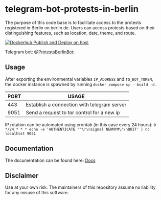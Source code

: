 # telegram-bot-protests-in-berlin
The purpose of this code base is to facilitate access to the protests registered in Berlin on berlin.de. Users can access protests based on their distinguishing features, such as location, date, theme, and route.

[![Dockerhub Publish and Deploy on host](https://github.com/Mamdasn/telegram-bot-protests-in-berlin/actions/workflows/build-and-push-to-dockerhub-deploy-on-host.yaml/badge.svg)](https://github.com/Mamdasn/telegram-bot-protests-in-berlin/actions/workflows/build-and-push-to-dockerhub-deploy-on-host.yaml)

Telegram bot: [@ProtestsBerlinBot:](https://t.me/ProtestsBerlinBot)

## Usage
After exporting the environmental variables `IP_ADDRESS` and `TG_BOT_TOKEN`, the docker instance is spawned by running `docker compose up --build -d`.

| PORT | USAGE |
|------|-------|
| 443  | Establish a connection with telegram server |
| 9051 | Send a request to tor control for a new ip |

IP rotation can be automated using crontab (in this case every 24 hours):
`0 */24 * * * echo -e 'AUTHENTICATE ""\r\nsignal NEWNYM\r\nQUIT' | nc localhost 9051`

## Documentation
The documentation can be found here: [Docs](https://mamdasn.github.io/telegram-bot-protests-in-berlin/)
## Disclaimer
Use at your own risk. The maintainers of this repository assume no liability for any misuse of this software.
